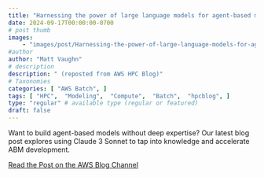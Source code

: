 ```yaml
---
title: "Harnessing the power of large language models for agent-based model development"
date: 2024-09-17T00:00:00-0700
# post thumb
images:
    - "images/post/Harnessing-the-power-of-large-language-models-for-agent-based-model-development-1120x630.png"
#author
author: "Matt Vaughn"
# description
description: " (reposted from AWS HPC Blog)"
# Taxonomies
categories: [ "AWS Batch", ]
tags: [ "HPC",  "Modeling",  "Compute",  "Batch",  "hpcblog", ]
type: "regular" # available type (regular or featured)
draft: false
---
```


Want to build agent-based models without deep expertise? Our latest blog post explores using Claude 3 Sonnet to tap into knowledge and accelerate ABM development.

<a href="https://aws.amazon.com/blogs/hpc/harnessing-the-power-of-large-language-models-for-agent-based-model-development/" class="btn btn-primary btn-lg active" role="button" aria-pressed="true" style="margin-top: 8px;">Read the Post on the AWS Blog Channel</a>